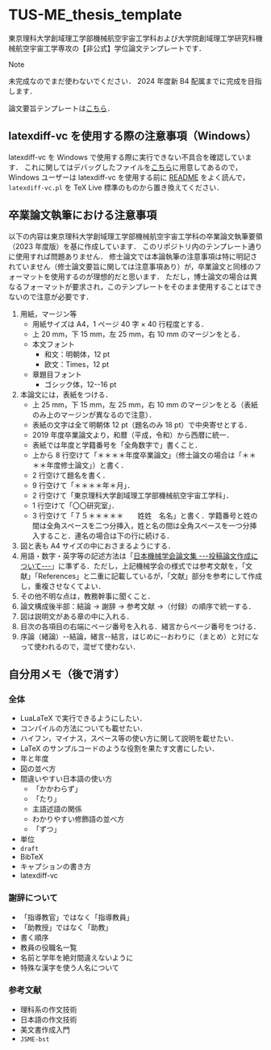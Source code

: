 # TUS-ME_thesis_template

東京理科大学創域理工学部機械航空宇宙工学科および大学院創域理工学研究科機械航空宇宙工学専攻の【非公式】学位論文テンプレートです．

> [!NOTE]
> 未完成なのでまだ使わないでください．
> 2024 年度新 B4 配属までに完成を目指します．

論文要旨テンプレートは[こちら](https://github.com/Yuki-MATSUKAWA/TUS-ME_thesis_abstract)．

## latexdiff-vc を使用する際の注意事項（Windows）

latexdiff-vc を Windows で使用する際に実行できない不具合を確認しています．
これに関してはデバッグしたファイルを[こちら](https://github.com/Yuki-MATSUKAWA/latexdiff-vc_windows)に用意してあるので，Windows ユーザーは latexdiff-vc を使用する前に [README](https://github.com/Yuki-MATSUKAWA/latexdiff-vc_windows?tab=readme-ov-file#readme) をよく読んで，`latexdiff-vc.pl` を TeX Live 標準のものから置き換えてください．

## 卒業論文執筆における注意事項

以下の内容は東京理科大学創域理工学部機械航空宇宙工学科の卒業論文執筆要領（2023 年度版）を基に作成しています．
このリポジトリ内のテンプレート通りに使用すれば問題ありません．
修士論文では本論執筆の注意事項は特に明記されていません（修士論文要旨に関しては注意事項あり）が，卒業論文と同様のフォーマットを使用するのが理想的だと思います．
ただし，博士論文の場合は異なるフォーマットが要求され，このテンプレートをそのまま使用することはできないので注意が必要です．

1. 用紙，マージン等
    * 用紙サイズは A4，1 ページ 40 字 × 40 行程度とする．
    * 上 20 mm，下 15 mm，左 25 mm，右 10 mm のマージンをとる．
    * 本文フォント
        * 和文：明朝体，12 pt
        * 欧文：Times，12 pt
    * 章題目フォント
        * ゴシック体，12--16 pt
2. 本論文には，表紙をつける．
    * 上 25 mm，下 15 mm，左 25 mm，右 10 mm のマージンをとる（表紙のみ上のマージンが異なるので注意）．
    * 表紙の文字は全て明朝体 12 pt（題名のみ 18 pt）で中央寄せとする．
    * 2019 年度卒業論文より，和暦（平成，令和）から西暦に統一．
    * 表紙では年度と学籍番号を「全角数字で」書くこと．
    * 上から 8 行空けて「＊＊＊＊年度卒業論文」（修士論文の場合は「＊＊＊＊年度修士論文」）と書く．
    * 2 行空けて題名を書く．
    * 9 行空けて「＊＊＊＊年＊月」．
    * 2 行空けて「東京理科大学創域理工学部機械航空宇宙工学科」．
    * 1 行空けて「〇〇研究室」．
    * 3 行空けて「７５＊＊＊＊＊　　姓姓　名名」と書く．学籍番号と姓の間は全角スペースを二つ分挿入，姓と名の間は全角スペースを一つ分挿入すること．連名の場合は下の行に続ける．
3. 図と表も A4 サイズの中におさまるようにする．
4. 用語・数字・英字等の記述方法は「[日本機械学会論文集 ---投稿論文作成について---](https://www.jsme.or.jp/publish/Japanese-conference-Template-mihon.pdf)」に準ずる．ただし，上記機械学会の様式では参考文献を，「文献」「References」と二重に記載しているが，「文献」部分を参考にして作成し，重複させなくてよい．
5. その他不明な点は，教務幹事に聞くこと．
6. 論文構成後半部：結論 → 謝辞 → 参考文献 →（付録）の順序で統一する．
7. 図は説明文がある章の中に入れる．
8. 目次の各項目の右端にページ番号を入れる．緒言からページ番号をつける．
9. 序論（緒論）--結論，緒言--結言，はじめに--おわりに（まとめ）と対になって使われるので，混ぜて使わない．

## 自分用メモ（後で消す）

### 全体

* LuaLaTeX で実行できるようにしたい．
* コンパイルの方法についても載せたい．
* ハイフン，マイナス，スペース等の使い方に関して説明を載せたい．
* LaTeX のサンプルコードのような役割を果たす文書にしたい．
* 年と年度
* 図の並べ方
* 間違いやすい日本語の使い方
    * 「かかわらず」
    * 「たり」
    * 主語述語の関係
    * わかりやすい修飾語の並べ方
    * 「ずつ」
* 単位
* `draft`
* BibTeX
* キャプションの書き方
* latexdiff-vc

### 謝辞について

* 「指導教官」ではなく「指導教員」
* 「助教授」ではなく「助教」
* 書く順序
* 教員の役職名一覧
* 名前と学年を絶対間違えないように
* 特殊な漢字を使う人名について

### 参考文献

* 理科系の作文技術
* 日本語の作文技術
* 美文書作成入門
* `JSME-bst`


